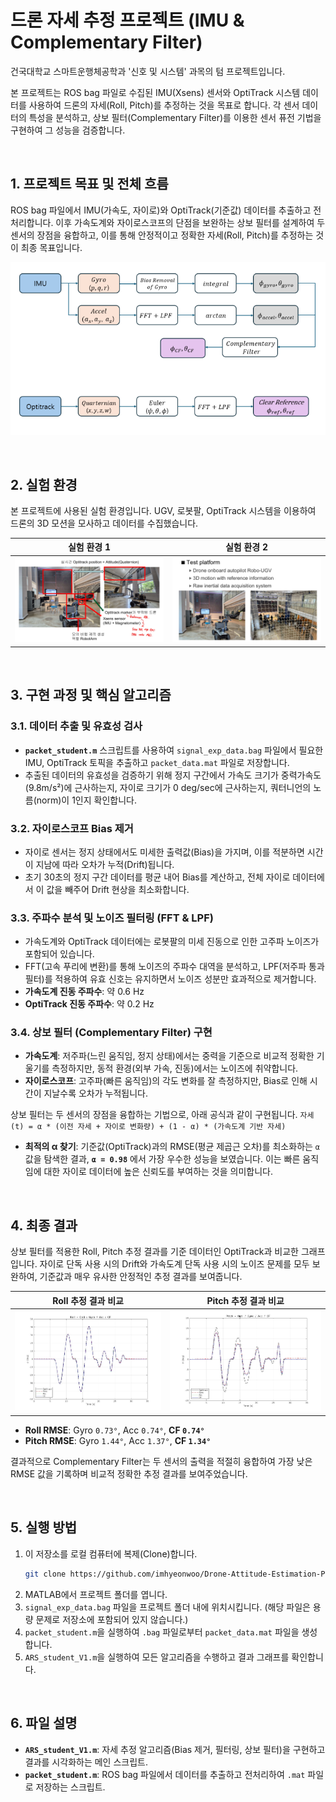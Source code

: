 # 드론 자세 추정 프로젝트 (IMU & Complementary Filter)

건국대학교 스마트운행체공학과 '신호 및 시스템' 과목의 텀 프로젝트입니다.

본 프로젝트는 ROS bag 파일로 수집된 IMU(Xsens) 센서와 OptiTrack 시스템 데이터를 사용하여 드론의 자세(Roll, Pitch)를 추정하는 것을 목표로 합니다. 각 센서 데이터의 특성을 분석하고, 상보 필터(Complementary Filter)를 이용한 센서 퓨전 기법을 구현하여 그 성능을 검증합니다.

<br>

## 1. 프로젝트 목표 및 전체 흐름

ROS bag 파일에서 IMU(가속도, 자이로)와 OptiTrack(기준값) 데이터를 추출하고 전처리합니다. 이후 가속도계와 자이로스코프의 단점을 보완하는 상보 필터를 설계하여 두 센서의 장점을 융합하고, 이를 통해 안정적이고 정확한 자세(Roll, Pitch)를 추정하는 것이 최종 목표입니다.

![Flowchart](https://raw.githubusercontent.com/imhyeonwoo/imhyeonwoo/main/assests/Konkuk/Signal%26System/flowchart.png)

<br>

## 2. 실험 환경

본 프로젝트에 사용된 실험 환경입니다. UGV, 로봇팔, OptiTrack 시스템을 이용하여 드론의 3D 모션을 모사하고 데이터를 수집했습니다.

| 실험 환경 1 | 실험 환경 2 |
| :---: | :---: |
| ![Environment1](https://raw.githubusercontent.com/imhyeonwoo/imhyeonwoo/main/assests/Konkuk/Signal%26System/Environment1.png) | ![Environment2](https://raw.githubusercontent.com/imhyeonwoo/imhyeonwoo/main/assests/Konkuk/Signal%26System/Environment2.png) |

<br>

## 3. 구현 과정 및 핵심 알고리즘

### 3.1. 데이터 추출 및 유효성 검사

-   **`packet_student.m`** 스크립트를 사용하여 `signal_exp_data.bag` 파일에서 필요한 IMU, OptiTrack 토픽을 추출하고 `packet_data.mat` 파일로 저장합니다.
-   추출된 데이터의 유효성을 검증하기 위해 정지 구간에서 가속도 크기가 중력가속도(9.8m/s²)에 근사하는지, 자이로 크기가 0 deg/sec에 근사하는지, 쿼터니언의 노름(norm)이 1인지 확인합니다.

### 3.2. 자이로스코프 Bias 제거

-   자이로 센서는 정지 상태에서도 미세한 출력값(Bias)을 가지며, 이를 적분하면 시간이 지남에 따라 오차가 누적(Drift)됩니다.
-   초기 30초의 정지 구간 데이터를 평균 내어 Bias를 계산하고, 전체 자이로 데이터에서 이 값을 빼주어 Drift 현상을 최소화합니다.

### 3.3. 주파수 분석 및 노이즈 필터링 (FFT & LPF)

-   가속도계와 OptiTrack 데이터에는 로봇팔의 미세 진동으로 인한 고주파 노이즈가 포함되어 있습니다.
-   FFT(고속 푸리에 변환)를 통해 노이즈의 주파수 대역을 분석하고, LPF(저주파 통과 필터)를 적용하여 유효 신호는 유지하면서 노이즈 성분만 효과적으로 제거합니다.
-   **가속도계 진동 주파수**: 약 0.6 Hz
-   **OptiTrack 진동 주파수**: 약 0.2 Hz

### 3.4. 상보 필터 (Complementary Filter) 구현

-   **가속도계**: 저주파(느린 움직임, 정지 상태)에서는 중력을 기준으로 비교적 정확한 기울기를 측정하지만, 동적 환경(외부 가속, 진동)에서는 노이즈에 취약합니다.
-   **자이로스코프**: 고주파(빠른 움직임)의 각도 변화를 잘 측정하지만, Bias로 인해 시간이 지날수록 오차가 누적됩니다.

상보 필터는 두 센서의 장점을 융합하는 기법으로, 아래 공식과 같이 구현됩니다.
`자세(t) = α * (이전 자세 + 자이로 변화량) + (1 - α) * (가속도계 기반 자세)`

-   **최적의 α 찾기**: 기준값(OptiTrack)과의 RMSE(평균 제곱근 오차)를 최소화하는 `α` 값을 탐색한 결과, **`α = 0.98`** 에서 가장 우수한 성능을 보였습니다. 이는 빠른 움직임에 대한 자이로 데이터에 높은 신뢰도를 부여하는 것을 의미합니다.

<br>

## 4. 최종 결과

상보 필터를 적용한 Roll, Pitch 추정 결과를 기준 데이터인 OptiTrack과 비교한 그래프입니다. 자이로 단독 사용 시의 Drift와 가속도계 단독 사용 시의 노이즈 문제를 모두 보완하여, 기준값과 매우 유사한 안정적인 추정 결과를 보여줍니다.

| Roll 추정 결과 비교 | Pitch 추정 결과 비교 |
| :---: | :---: |
| ![Result1](https://github.com/imhyeonwoo/imhyeonwoo/blob/main/assests/Konkuk/Signal%26System/roll.jpg) | ![Result2](https://github.com/imhyeonwoo/imhyeonwoo/blob/main/assests/Konkuk/Signal%26System/pitch.jpg) |

-   **Roll RMSE**: Gyro `0.73°`, Acc `0.74°`, **CF `0.74°`**
-   **Pitch RMSE**: Gyro `1.44°`, Acc `1.37°`, **CF `1.34°`**

결과적으로 Complementary Filter는 두 센서의 출력을 적절히 융합하여 가장 낮은 RMSE 값을 기록하며 비교적 정확한 추정 결과를 보여주었습니다.

<br>

## 5. 실행 방법

1.  이 저장소를 로컬 컴퓨터에 복제(Clone)합니다.
    ```bash
    git clone https://github.com/imhyeonwoo/Drone-Attitude-Estimation-Project.git
    ```
2.  MATLAB에서 프로젝트 폴더를 엽니다.
3.  `signal_exp_data.bag` 파일을 프로젝트 폴더 내에 위치시킵니다. (해당 파일은 용량 문제로 저장소에 포함되어 있지 않습니다.)
4.  `packet_student.m`을 실행하여 `.bag` 파일로부터 `packet_data.mat` 파일을 생성합니다.
5.  `ARS_student_V1.m`을 실행하여 모든 알고리즘을 수행하고 결과 그래프를 확인합니다.

<br>

## 6. 파일 설명

-   **`ARS_student_V1.m`**: 자세 추정 알고리즘(Bias 제거, 필터링, 상보 필터)을 구현하고 결과를 시각화하는 메인 스크립트.
-   **`packet_student.m`**: ROS bag 파일에서 데이터를 추출하고 전처리하여 `.mat` 파일로 저장하는 스크립트.
